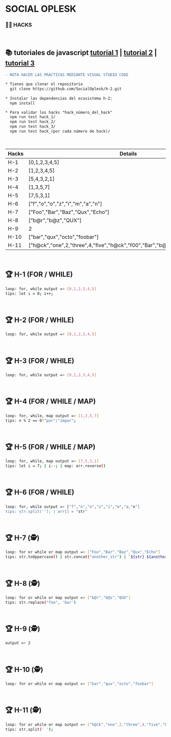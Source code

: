 # SOCIAL OPLESK
### 🏴‍☠️ HACKS 

<br/>

📚 tutoriales de javascript [tutorial 1](https://developer.mozilla.org/es/docs/Web/JavaScript/Guide) | [tutorial 2](https://www.w3schools.com/js/) | [tutorial 3](https://es.javascript.info/)
---

```diff
- NOTA HACER LAS PRÁCTICAS MEDIANTE VISUAL STUDIO CODE  
```

```diff
* Tienes que clonar el repositorio 
  git clone https://github.com/SocialOplesk/h-2.git
  
* Instalar las dependencias del ecosistema h-2:
  npm install 

* Para validar los hacks "hack_número_del_hack"
  npm run test hack_1/
  npm run test hack_2/
  npm run test hack_3/
  npm run test hack_(por cada número de hack)/
```
<br/>

|Hacks | Details | 
|----------|---------|
| H-1      | [0,1,2,3,4,5] |
| H-2      | [1,2,3,4,5] |
| H-3      | [5,4,3,2,1] | 
| H-4      | [1,3,5,7] |
| H-5      | [7,5,3,1]  |
| H-6      | ["f","o","o","z","i","m","a","n"] |
| H-7      | ["Foo","Bar","Baz","Qux","Echo"] | 
| H-8      | ["b@r","b@z","QUX"] |
| H-9      | 2 |
| H-10      | ["bar","qux","octo","foobar"] | 
| H-11     | ["h@ck","one",2,"three",4,"five","h@ck","f00","Bar","b@z","quX","3ch0","h@ck"] |

<br/> 

## 🏆 H-1 (FOR / WHILE)

```sh
loop: for, while output => [0,1,2,3,4,5]
tips: let i = 0; i++;
```
<br/>

## 🏆 H-2 (FOR / WHILE)
```sh
loop: for, while output => [0,1,2,3,4,5]
```
<br/>

## 🏆 H-3 (FOR / WHILE)
```sh
loop: for, while output => [0,1,2,3,4,5]
```
<br/>

## 🏆 H-4 (FOR / WHILE / MAP)
```sh
loop: for, while, map output => [1,3,5,7]
tips: n % 2 == 0?"par":"impar";
```
<br/>

## 🏆 H-5 (FOR / WHILE / MAP)
```sh
loop: for, while, map output => [7,5,3,1]
tips: let i = 7; | i--; | map: arr.reverse()
```
<br/>

## 🏆 H-6 (FOR / WHILE)
```sh
loop: for, while output => ["f","o","o","z","i","m","a,"n"]
tips: str.split(''); | arr[] = "str"
```
<br/>

## 🏆 H-7 (🕵️)
```sh
loop: for or while or map output => ["Foo","Bar","Baz","Qux","Echo"]
tips: str.toUppercase() | str.concat("another_str") | `${str} ${another_str}` | str + another_str
```
<br/>

## 🏆 H-8 (🕵️)
```sh
loop: for or while or map output => ["b@r","b@z","QUX"]
tips: str.replace("foo", 'bar')
```
<br/>

## 🏆 H-9 (🕵️)
```sh
output => 2
```
<br/>

## 🏆 H-10 (🕵️)
```sh
loop: for or while or map output => ["bar","qux","octo","foobar"]
```
<br/>

## 🏆 H-11 (🕵️)
```sh
loop: for or while or map output => ["h@ck","one",2,"three",4,"five","h@ck","f00","Bar","b@z","quX","3ch0","h@ck"]
tips: str.split(' ');
```
<br/>

